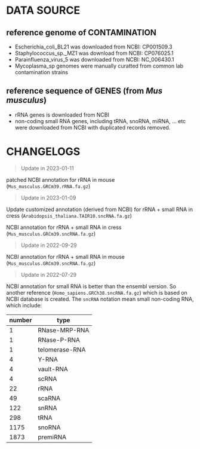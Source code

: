# DATA SOURCE

## reference genome of CONTAMINATION

- Escherichia_coli_BL21 was downloaded from NCBI: CP001509.3
- Staphylococcus_sp.\_MZ1 was download from NCBI: CP076025.1
- Parainfluenza_virus_5 was downloaded from NCBI: NC_006430.1
- Mycoplasma_sp genomes were manually curatted from common lab contamination strains

## reference sequence of GENES (from _Mus musculus_)

- rRNA genes is downloaded from NCBI
- non-coding small RNA genes, including tRNA, snoRNA, miRNA, ... etc were downloaded from NCBI with duplicated records removed.

# CHANGELOGS

> Update in 2023-01-11

patched NCBI annotation for rRNA in mouse (`Mus_musculus.GRCm39.rRNA.fa.gz`)

> Update in 2023-01-09

Update customized annotation (derived from NCBI) for rRNA + small RNA in cress (`Arabidopsis_thaliana.TAIR10.sncRNA.fa.gz`)

NCBI annotation for rRNA + small RNA in cress (`Mus_musculus.GRCm39.sncRNA.fa.gz`)

> Update in 2022-09-29

NCBI annotation for rRNA + small RNA in mouse (`Mus_musculus.GRCm39.sncRNA.fa.gz`)

> Update in 2022-07-29

NCBI annotation for small RNA is better than the ensembl version. So another reference (`Homo_sapiens.GRCh38.sncRNA.fa.gz`) which is based on NCBI database is created.
The `sncRNA` notation mean small non-coding RNA, which include:

| number | type           |
| ------ | -------------- |
| 1      | RNase-MRP-RNA  |
| 1      | RNase-P-RNA    |
| 1      | telomerase-RNA |
| 4      | Y-RNA          |
| 4      | vault-RNA      |
| 4      | scRNA          |
| 22     | rRNA           |
| 49     | scaRNA         |
| 122    | snRNA          |
| 298    | tRNA           |
| 1175   | snoRNA         |
| 1873   | premiRNA       |
